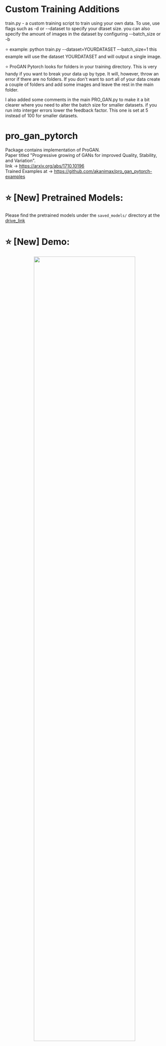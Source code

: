 # Custom Training Additions
train.py - a custom training script to train using your own data. To use, use flags such as -d or --dataset to specify your dtaset size. you can also specify the amount of images in the dataset by configuring --batch_size or -b 

:star: example: python train.py --dataset=YOURDATASET –-batch_size=1 
this example will use the dataset YOURDATASET and will output a single image. 

:star: ProGAN Pytorch looks for folders in your training directory. This is very handy if you want to break your data up by type. It will, however, throw an error if there are no folders. If you don't want to sort all of your data create a couple of folders and add some images and leave the rest in the main folder.

I also added some comments in the main PRO_GAN.py to make it a bit clearer where you need to alter the batch size for smaller datasets. if you run into interger errors lower the feedback factor. This one is set at 5 instead of 100 for smaller datasets.

# pro_gan_pytorch
Package contains implementation of ProGAN.<br> 
Paper titled "Progressive growing of GANs for improved 
Quality, Stability, and Variation". <br>
link -> https://arxiv.org/abs/1710.10196 <br>
Trained Examples at -> https://github.com/akanimax/pro_gan_pytorch-examples

# :star: [New] Pretrained Models:
Please find the pretrained models under the `saved_models/` directory at the [drive_link](https://drive.google.com/drive/folders/1ex27dbFD_4Ycic6P9y3V9i63AvcuAe95)

# :star: [New] Demo:
<p align="center">
<img align="center" src ="https://github.com/akanimax/pro_gan_pytorch/blob/master/samples/demo.gif"
 height=80% width=80%/>
</p>
<br>

The repository now includes a latent-space interpolation animation demo under the `samples/` directory.
Just download all the pretrained weights from the above mentioned drive_link and put them in the `samples/` 
directory alongside the `demo.py` script. Note that there are a few tweakable parameters at the beginning
of the `demo.py` script so that you can play around with it. <br>

The demo loads up images for random points and then linearly interpolates among them to generate smooth 
animation. You need to have a good GPU (atleast GTX 1070) to see formidable FPS in the demo. The demo however 
can be optimized to do parallel generation of the images (It is completely sequential currently).

In order to load weights in the Generator, the process is the standard process for PyTorch model loading.
    
    import torch as th
    from pro_gan_pytorch import PRO_GAN as pg
    
    device = th.device("cuda" if th.cuda.is_available() else "cpu")
    
    gen = th.nn.DataParallel(pg.Generator(depth=9))
    gen.load_state_dict(th.load("GAN_GEN_SHADOW_8.pth", map_location=str(device)))

### Notes for the Above code:
1. Create a new generator module using pg (depth = 9 means the generating resolution will be 1024 x 1024). <br>
2. Note that DataParallel is required here because I have trained the models on Multiple GPUs. <br>
   you wouldn't need to wrap the Generator into a DataParallel if you train on CPU. <br>
   Which I don't think is feasible for a GAN in general (:D). <br>
3. You can simply load the weights into the gen as it is implemented as a PyTorch Module. <br>
4. map_location arg takes care of Device mismatch. As in, if you trained on GPU but inferring on CPU. <br>
5. **Also note that we need to use the `GAN_GEN_SHADOW_8.pth` model and not `GAN_GEN_8.pth`.** <br>
   **The shadow model contains the Exponential Moving Averaged weights (stable weights).**

# Exemplar Samples :)
### Training gif (fixed latent points):
<p align="center">
<img align="center" src ="https://github.com/akanimax/pro_gan_pytorch/blob/master/samples/celebA-HQ.gif"
     height=80% width=80%/>
</p>
<br>

### Generated Samples:
<p align="center">
<img align="center" src ="https://github.com/akanimax/pro_gan_pytorch/blob/master/samples/faces_sheet_1.png"
 height=80% width=80%/>
</p>
<br>
<p align="center">
<img align="center" src ="https://github.com/akanimax/pro_gan_pytorch/blob/master/samples/faces_sheet_2.png"
 height=80% width=80%/>
</p>
<br>

## Other links
medium blog -> https://medium.com/@animeshsk3/the-unprecedented-effectiveness-of-progressive-growing-of-gans-37475c88afa3
<br>
Full training video -> https://www.youtube.com/watch?v=lzTm6Lq76Mo

# Steps to use:
1.) Install your appropriate version of PyTorch. 
The torch dependency in this package uses the most basic
"cpu" version. follow instructions on 
<a href="http://pytorch.org/"> http://pytorch.org </a> to 
install the "gpu" version of PyTorch.<br>

2.)  Install this package using pip:
    
    $ workon [your virtual environment]
    $ pip install pro-gan-pth
    
3.) In your code:
    
    import pro_gan_pytorch.PRO_GAN as pg
 
 Use the modules `pg.Generator`, `pg.Discriminator` and
 `pg.ProGAN`. Mostly, you'll only need the ProGAN 
 module for training. For inference, you will probably 
 need the `pg.Generator`.

4.) Example Code for CIFAR-10 dataset:

    import torch as th
    import torchvision as tv
    import pro_gan_pytorch.PRO_GAN as pg

    # select the device to be used for training
    device = th.device("cuda" if th.cuda.is_available() else "cpu")
    data_path = "cifar-10/"

    def setup_data(download=False):
        """
        setup the CIFAR-10 dataset for training the CNN
        :param batch_size: batch_size for sgd
        :param num_workers: num_readers for data reading
        :param download: Boolean for whether to download the data
        :return: classes, trainloader, testloader => training and testing data loaders
        """
        # data setup:
        classes = ('plane', 'car', 'bird', 'cat', 'deer',
                   'dog', 'frog', 'horse', 'ship', 'truck')

        transforms = tv.transforms.ToTensor()

        trainset = tv.datasets.CIFAR10(root=data_path,
                                       transform=transforms,
                                       download=download)

        testset = tv.datasets.CIFAR10(root=data_path,
                                      transform=transforms, train=False,
                                      download=False)

        return classes, trainset, testset


    if __name__ == '__main__':

        # some parameters:
        depth = 4
        # hyper-parameters per depth (resolution)
        num_epochs = [10, 20, 20, 20]
        fade_ins = [50, 50, 50, 50]
        batch_sizes = [128, 128, 128, 128]
        latent_size = 128

        # get the data. Ignore the test data and their classes
        _, dataset, _ = setup_data(download=True)

        # ======================================================================
        # This line creates the PRO-GAN
        # ======================================================================
        pro_gan = pg.ConditionalProGAN(num_classes=10, depth=depth, 
                                       latent_size=latent_size, device=device)
        # ======================================================================
    
        # ======================================================================
        # This line trains the PRO-GAN
        # ======================================================================
        pro_gan.train(
            dataset=dataset,
            epochs=num_epochs,
            fade_in_percentage=fade_ins,
            batch_sizes=batch_sizes
        )
        # ======================================================================  

## Thanks
Please feel free to open PRs / issues / suggestions here if 
you train on other datasets using this architecture. 
<br>

Best regards, <br>
@akanimax :)
